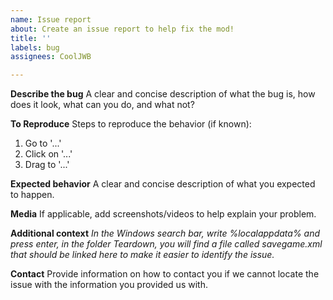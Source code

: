 ```yaml
---
name: Issue report
about: Create an issue report to help fix the mod!
title: ''
labels: bug
assignees: CoolJWB

---
```


**Describe the bug**
A clear and concise description of what the bug is, how does it look, what can you do, and what not?

**To Reproduce**
Steps to reproduce the behavior (if known):
1. Go to '...'
2. Click on '...'
3. Drag to '...'

**Expected behavior**
A clear and concise description of what you expected to happen.

**Media**
If applicable, add screenshots/videos to help explain your problem.

**Additional context**
*In the Windows search bar, write %localappdata% and press enter, in the folder Teardown, you will find a file called savegame.xml that should be linked here to make it easier to identify the issue.*

**Contact**
Provide information on how to contact you if we cannot locate the issue with the information you provided us with.
